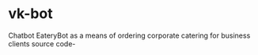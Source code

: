 # vk-bot
Chatbot EateryBot as a means of ordering corporate catering for business clients source code-
